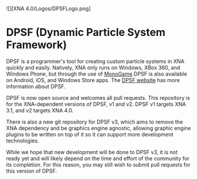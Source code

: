 ![][XNA 4.0/Logos/DPSFLogo.png]

# DPSF (Dynamic Particle System Framework)

DPSF is a programmer's tool for creating custom particle systems in XNA quickly and easily. Natively, XNA only runs on Windows, XBox 360, and Windows Phone, but through the use of [MonoGame](http://www.monogame.net/news/) DPSF is also available on Android, iOS, and Windows Store apps. The [DPSF website](http://xnaparticles.com/) has more information about DPSF.

DPSF is now open source and welcomes all pull requests. This repository is for the XNA-dependent versions of DPSF, v1 and v2. DPSF v1 targets XNA 3.1, and v2 targets XNA 4.0.

There is also a new git repository for DPSF v3, which aims to remove the XNA dependency and be graphics engine agnostic, allowing graphic engine plugins to be written on top of it so it can support more development technologies.

While we hope that new development will be done to DPSF v3, it is not ready yet and will likely depend on the time and effort of the community for its completion. For this reason, you may still wish to submit pull requests for this version of DPSF. 